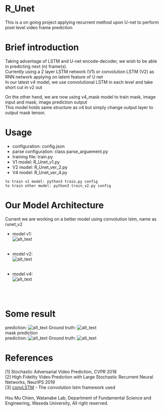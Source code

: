 # R_Unet
This is a on going project applying recurrent method upon U-net to perform pixel level video frame prediction </br>

# Brief introduction
Taking advantage of LSTM and U-net encode-decoder, we wish to be able in predicting next (n) frame(s). </br>
Currently using a 2 layer LSTM network (V1) or convolution LSTM (V2) as RNN network applying on latent feature of U net </br>
In our latest v4 model, we use convolutional LSTM in each level and take short cut in v2 out</br>

On the other hand, we are now using v4_mask model to train mask, image input and mask, image prediction output</br>
This model holds same structure as v4 but simply change output layer to output mask tensor. </br>

# Usage
* configuration: config.json </br>
* parse configuration: class parse_arguement.py </br>
* training file: train.py </br>
* V1 model: R_Unet_v1.py </br>
* V2 model:  R_Unet_ver_2.py </br>
* V4 model:  R_Unet_ver_4.py </br>
```
to train v1 model: python3 train.py config 
to train other model: python3 train_v2.py config 
```

# Our Model Architecture
Current we are working on a better model using convolution lstm, name as runet_v2 </br>
* model v1:</br>
![alt_text](https://github.com/vagr8/R_Unet/blob/master/runet_v1.jpg) </br> </br>

* model v2:</br>
![alt_text](https://github.com/vagr8/R_Unet/blob/master/pics/runet_v2.0_std.png) </br> </br>

* model v4:</br>
![alt_text](https://github.com/vagr8/R_Unet/blob/master/pics/runet_v4_a.png) 
</br>
</br>


# Some result
prediction:
 ![alt_text](https://github.com/vagr8/R_Unet/blob/master/pics/4_24000val.gif) 
Ground truth:
 ![alt_text](https://github.com/vagr8/R_Unet/blob/master/pics/4_24000val_gt.gif)
</br>
mask prediction
</br>
prediction:
 ![alt_text](https://github.com/vagr8/R_Unet/blob/master/pics/mask%206000%20gt.gif) 
Ground truth:
 ![alt_text](https://github.com/vagr8/R_Unet/blob/master/pics/mask%206000.gif)
<br>


# References
[1] Stochastic Adversarial Video Prediction, CVPR 2018</br>
[2] High Fidelity Video Prediction with
Large Stochastic Recurrent Neural Networks, NeurIPS 2019</br>
[3] [convLSTM](https://github.com/automan000/Convolutional_LSTM_PyTorch) - The convolution lstm framework used </br></br>
Hsu Mu Chien, Watanabe Lab, Department of Fundamental Science and Engineering, Waseda University, All right reserved.
